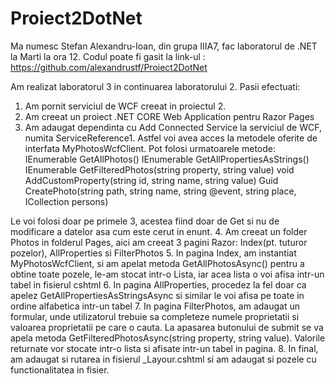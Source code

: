 # Proiect2DotNet

Ma numesc Stefan Alexandru-Ioan, din grupa IIIA7, fac laboratorul de .NET la Marti la ora 12. Codul poate fi gasit la link-ul : 
  https://github.com/alexandrustf/Proiect2DotNet

Am realizat laboratorul 3 in continuarea laboratorului 2.
Pasii efectuati:
1. Am pornit serviciul de WCF creeat in proiectul 2.
2. Am creeat un proiect .NET CORE Web Application pentru Razor Pages
3. Am adaugat dependinta cu Add Connected Service la serviciul de WCF, numita ServiceReference1. Astfel voi avea acces la metodele
oferite de interfata MyPhotosWcfClient. Pot folosi urmatoarele metode: 
    IEnumerable<PhotoDTO> GetAllPhotos()
    IEnumerable<string> GetAllPropertiesAsStrings()
    IEnumerable<PhotoDTO> GetFilteredPhotos(string property, string value)
    void AddCustomProperty(string id, string name, string value)
    Guid CreatePhoto(string path, string name, string @event, string place, ICollection<string> persons)
    
Le voi folosi doar pe primele 3, acestea fiind doar de Get si nu de modificare a datelor asa cum este cerut in enunt.
4. Am creeat un folder Photos in folderul Pages, aici am creeat 3 pagini Razor: Index(pt. tuturor pozelor), AllProperties si FilterPhotos
5. In pagina Index, am instantiat MyPhotosWcfClient, si am apelat metoda GetAllPhotosAsync() pentru a obtine toate pozele, le-am stocat
intr-o Lista, iar acea lista o voi afisa intr-un tabel in fisierul cshtml
6. In pagina AllProperties, procedez la fel doar ca apelez GetAllPropertiesAsStringsAsync si similar le voi afisa pe toate in ordine
alfabetica intr-un tabel
7. In pagina FilterPhotos, am adaugat un formular, unde utilizatorul trebuie sa completeze numele proprietatii si valoarea 
proprietatii pe care o cauta. La apasarea butonului de submit se va apela metoda GetFilteredPhotosAsync(string property, string value).
Valorile returnate vor stocate intr-o lista si afisate intr-un tabel in pagina.
8. In final, am adaugat si rutarea in fisierul _Layour.cshtml si am adaugat si pozele cu functionalitatea in fisier.

